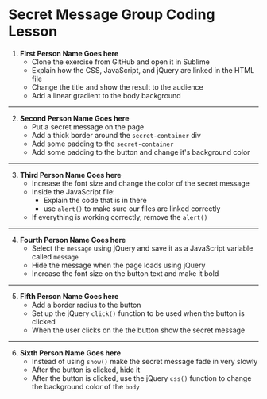 # Secret Message Group Coding Lesson

1. **First Person Name Goes here**
    - Clone the exercise from GitHub and open it in Sublime
    - Explain how the CSS, JavaScript, and jQuery are linked in the HTML file
    - Change the title and show the result to the audience
    - Add a linear gradient to the body background
------------------------------------------------------------
2. **Second Person Name Goes here**
    - Put a secret message on the page
    - Add a thick border around the `secret-container` div
    - Add some padding to the `secret-container`
    - Add some padding to the button and change it's background color
------------------------------------------------------------
3. **Third Person Name Goes here**
    - Increase the font size and change the color of the secret message
    - Inside the JavaScript file:
        - Explain the code that is in there 
        - use `alert()` to make sure our files are linked correctly
    - If everything is working correctly, remove the `alert()`
-------------------------------------------------------------
4. **Fourth Person Name Goes here**
    - Select the `message` using jQuery and save it as a JavaScript variable called `message`
    - Hide the message when the page loads using jQuery
    - Increase the font size on the button text and make it bold
--------------------------------------------------------------
5. **Fifth Person Name Goes here**
    - Add a border radius to the button
    - Set up the jQuery `click()` function to be used when the button is clicked
    - When the user clicks on the the button show the secret message
--------------------------------------------------------------
6. **Sixth Person Name Goes here**
    - Instead of using `show()` make the secret message fade in very slowly
    - After the button is clicked, hide it
    - After the button is clicked, use the jQuery `css()` function to change the background color of the `body`
